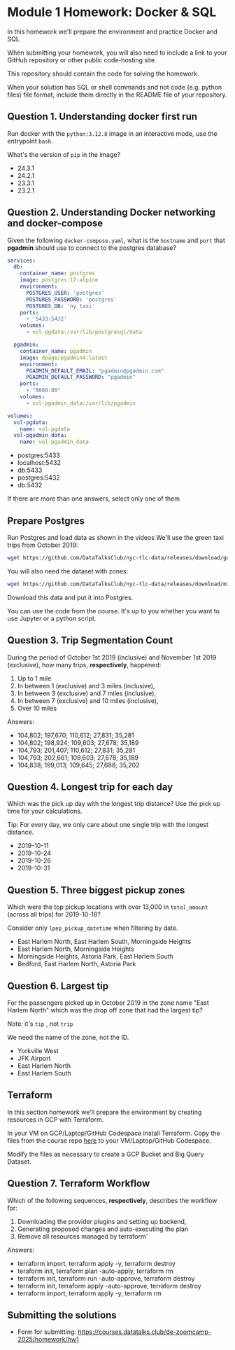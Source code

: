 # Module 1 Homework: Docker & SQL

In this homework we'll prepare the environment and practice
Docker and SQL

When submitting your homework, you will also need to include
a link to your GitHub repository or other public code-hosting
site.

This repository should contain the code for solving the homework. 

When your solution has SQL or shell commands and not code
(e.g. python files) file format, include them directly in
the README file of your repository.


## Question 1. Understanding docker first run 

Run docker with the `python:3.12.8` image in an interactive mode, use the entrypoint `bash`.

What's the version of `pip` in the image?

- 24.3.1
- 24.2.1
- 23.3.1
- 23.2.1


## Question 2. Understanding Docker networking and docker-compose

Given the following `docker-compose.yaml`, what is the `hostname` and `port` that **pgadmin** should use to connect to the postgres database?

```yaml
services:
  db:
    container_name: postgres
    image: postgres:17-alpine
    environment:
      POSTGRES_USER: 'postgres'
      POSTGRES_PASSWORD: 'postgres'
      POSTGRES_DB: 'ny_taxi'
    ports:
      - '5433:5432'
    volumes:
      - vol-pgdata:/var/lib/postgresql/data

  pgadmin:
    container_name: pgadmin
    image: dpage/pgadmin4:latest
    environment:
      PGADMIN_DEFAULT_EMAIL: "pgadmin@pgadmin.com"
      PGADMIN_DEFAULT_PASSWORD: "pgadmin"
    ports:
      - "8080:80"
    volumes:
      - vol-pgadmin_data:/var/lib/pgadmin  

volumes:
  vol-pgdata:
    name: vol-pgdata
  vol-pgadmin_data:
    name: vol-pgadmin_data
```

- postgres:5433
- localhost:5432
- db:5433
- postgres:5432
- db:5432

If there are more than one answers, select only one of them

##  Prepare Postgres

Run Postgres and load data as shown in the videos
We'll use the green taxi trips from October 2019:

```bash
wget https://github.com/DataTalksClub/nyc-tlc-data/releases/download/green/green_tripdata_2019-10.csv.gz
```

You will also need the dataset with zones:

```bash
wget https://github.com/DataTalksClub/nyc-tlc-data/releases/download/misc/taxi_zone_lookup.csv
```

Download this data and put it into Postgres.

You can use the code from the course. It's up to you whether
you want to use Jupyter or a python script.

## Question 3. Trip Segmentation Count

During the period of October 1st 2019 (inclusive) and November 1st 2019 (exclusive), how many trips, **respectively**, happened:
1. Up to 1 mile
2. In between 1 (exclusive) and 3 miles (inclusive),
3. In between 3 (exclusive) and 7 miles (inclusive),
4. In between 7 (exclusive) and 10 miles (inclusive),
5. Over 10 miles 

Answers:

- 104,802;  197,670;  110,612;  27,831;  35,281
- 104,802;  198,924;  109,603;  27,678;  35,189
- 104,793;  201,407;  110,612;  27,831;  35,281
- 104,793;  202,661;  109,603;  27,678;  35,189
- 104,838;  199,013;  109,645;  27,688;  35,202


## Question 4. Longest trip for each day

Which was the pick up day with the longest trip distance?
Use the pick up time for your calculations.

Tip: For every day, we only care about one single trip with the longest distance. 

- 2019-10-11
- 2019-10-24
- 2019-10-26
- 2019-10-31


## Question 5. Three biggest pickup zones

Which were the top pickup locations with over 13,000 in
`total_amount` (across all trips) for 2019-10-18?

Consider only `lpep_pickup_datetime` when filtering by date.
 
- East Harlem North, East Harlem South, Morningside Heights
- East Harlem North, Morningside Heights
- Morningside Heights, Astoria Park, East Harlem South
- Bedford, East Harlem North, Astoria Park


## Question 6. Largest tip

For the passengers picked up in October 2019 in the zone
name "East Harlem North" which was the drop off zone that had
the largest tip?

Note: it's `tip` , not `trip`

We need the name of the zone, not the ID.

- Yorkville West
- JFK Airport
- East Harlem North
- East Harlem South


## Terraform

In this section homework we'll prepare the environment by creating resources in GCP with Terraform.

In your VM on GCP/Laptop/GitHub Codespace install Terraform. 
Copy the files from the course repo
[here](../../../01-docker-terraform/1_terraform_gcp/terraform) to your VM/Laptop/GitHub Codespace.

Modify the files as necessary to create a GCP Bucket and Big Query Dataset.


## Question 7. Terraform Workflow

Which of the following sequences, **respectively**, describes the workflow for: 
1. Downloading the provider plugins and setting up backend,
2. Generating proposed changes and auto-executing the plan
3. Remove all resources managed by terraform`

Answers:
- terraform import, terraform apply -y, terraform destroy
- teraform init, terraform plan -auto-apply, terraform rm
- terraform init, terraform run -auto-approve, terraform destroy
- terraform init, terraform apply -auto-approve, terraform destroy
- terraform import, terraform apply -y, terraform rm


## Submitting the solutions

* Form for submitting: https://courses.datatalks.club/de-zoomcamp-2025/homework/hw1